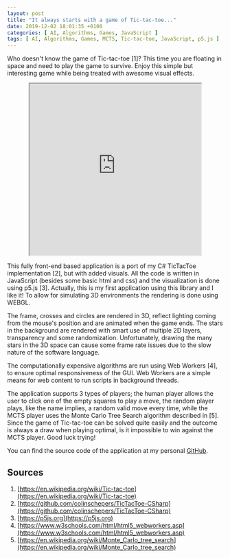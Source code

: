```yaml
---
layout: post
title: "It always starts with a game of Tic-tac-toe..."
date: 2019-12-02 18:01:35 +0100
categories: [ AI, Algorithms, Games, JavaScript ]
tags: [ AI, Algorithms, Games, MCTS, Tic-tac-toe, JavaScript, p5.js ]
---
```


Who doesn't know the game of Tic-tac-toe [1]? This time you are floating in space and need to play the game to survive.
Enjoy this simple but interesting game while being treated with awesome visual effects.

<p><div style="text-align:center;"><iframe src="https://colinschepers.github.io/TicTacToeJS/" width="400pt" height="400pt"></iframe></div></p>

This fully front-end based application is a port of my C# TicTacToe implementation [2], but with added visuals. All the
code is written in JavaScript (besides some basic html and css) and the visualization is done using p5.js [3]. Actually,
this is my first application using this library and I like it! To allow for simulating 3D environments the rendering is
done using WEBGL.

The frame, crosses and circles are rendered in 3D, reflect lighting coming from the mouse's position and are animated
when the game ends. The stars in the background are rendered with smart use of multiple 2D layers, transparency and some
randomization. Unfortunately, drawing the many stars in the 3D space can cause some frame rate issues due to the slow
nature of the software language.

The computationally expensive algorithms are run using Web Workers [4], to ensure optimal responsiveness of the GUI. Web
Workers are a simple means for web content to run scripts in background threads.

The application supports 3 types of players; the human player allows the user to click one of the empty squares to play
a move, the random player plays, like the name implies, a random valid move every time, while the MCTS player uses the
Monte Carlo Tree Search algorithm described in [5]. Since the game of Tic-tac-toe can be solved quite easily and the
outcome is always a draw when playing optimal, is it impossible to win against the MCTS player. Good luck trying!

You can find the source code of the application at my personal [GitHub](https://github.com/colinschepers/TicTacToeJs).

## Sources

1. [https://en.wikipedia.org/wiki/Tic-tac-toe](https://en.wikipedia.org/wiki/Tic-tac-toe)
2. [https://github.com/colinschepers/TicTacToe-CSharp](https://github.com/colinschepers/TicTacToe-CSharp)
3. [https://p5js.org](https://p5js.org)
4. [https://www.w3schools.com/html/html5_webworkers.asp](https://www.w3schools.com/html/html5_webworkers.asp)
5. [https://en.wikipedia.org/wiki/Monte_Carlo_tree_search](https://en.wikipedia.org/wiki/Monte_Carlo_tree_search)
